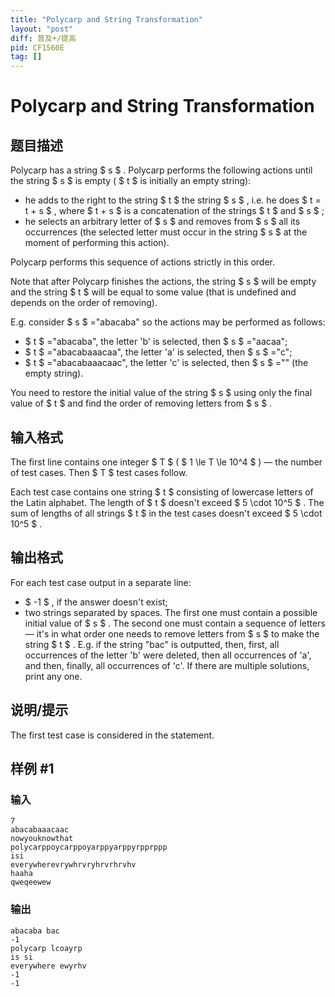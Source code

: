 ```yaml
---
title: "Polycarp and String Transformation"
layout: "post"
diff: 普及+/提高
pid: CF1560E
tag: []
---
```


# Polycarp and String Transformation

## 题目描述

Polycarp has a string $ s $ . Polycarp performs the following actions until the string $ s $ is empty ( $ t $ is initially an empty string):

- he adds to the right to the string $ t $ the string $ s $ , i.e. he does $ t = t + s $ , where $ t + s $ is a concatenation of the strings $ t $ and $ s $ ;
- he selects an arbitrary letter of $ s $ and removes from $ s $ all its occurrences (the selected letter must occur in the string $ s $ at the moment of performing this action).

Polycarp performs this sequence of actions strictly in this order.

Note that after Polycarp finishes the actions, the string $ s $ will be empty and the string $ t $ will be equal to some value (that is undefined and depends on the order of removing).

E.g. consider $ s $ ="abacaba" so the actions may be performed as follows:

- $ t $ ="abacaba", the letter 'b' is selected, then $ s $ ="aacaa";
- $ t $ ="abacabaaacaa", the letter 'a' is selected, then $ s $ ="c";
- $ t $ ="abacabaaacaac", the letter 'c' is selected, then $ s $ ="" (the empty string).

You need to restore the initial value of the string $ s $ using only the final value of $ t $ and find the order of removing letters from $ s $ .

## 输入格式

The first line contains one integer $ T $ ( $ 1 \le T \le 10^4 $ ) — the number of test cases. Then $ T $ test cases follow.

Each test case contains one string $ t $ consisting of lowercase letters of the Latin alphabet. The length of $ t $ doesn't exceed $ 5 \cdot 10^5 $ . The sum of lengths of all strings $ t $ in the test cases doesn't exceed $ 5 \cdot 10^5 $ .

## 输出格式

For each test case output in a separate line:

- $ -1 $ , if the answer doesn't exist;
- two strings separated by spaces. The first one must contain a possible initial value of $ s $ . The second one must contain a sequence of letters — it's in what order one needs to remove letters from $ s $ to make the string $ t $ . E.g. if the string "bac" is outputted, then, first, all occurrences of the letter 'b' were deleted, then all occurrences of 'a', and then, finally, all occurrences of 'c'. If there are multiple solutions, print any one.

## 说明/提示

The first test case is considered in the statement.

## 样例 #1

### 输入

```
7
abacabaaacaac
nowyouknowthat
polycarppoycarppoyarppyarppyrpprppp
isi
everywherevrywhrvryhrvrhrvhv
haaha
qweqeewew
```

### 输出

```
abacaba bac
-1
polycarp lcoayrp
is si
everywhere ewyrhv
-1
-1
```

